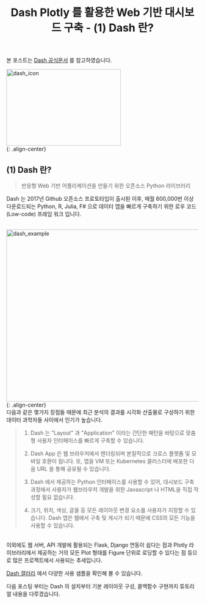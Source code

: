 ﻿---
title: "Dash Plotly 를 활용한 Web 기반 대시보드 구축 - (1) Dash 란?"
last_modified_at: 2022-02-02 17:35:00 +0900
categories: 
  - Data Science
  - Tutorial
tags:
  - Dash
  - Plotly
  - Python
---
본 포스트는 [Dash 공식문서](https://dash.plotly.com/introduction) 를 참고하였습니다.


<img src="https://user-images.githubusercontent.com/44887995/152101217-ce493cae-4317-4ab1-ac83-b4b7006d2159.png" width="300px" height="200px" title="dash_icon" alt="dash_icon"><br/>
{: .align-center}

## (1) Dash 란?

> 반응형 Web 기반 어플리케이션을 만들기 위한 오픈소스 Python 라이브러리

Dash 는 2017년 Github 오픈소스 프로토타입이 출시된 이후, 
매월 600,000번 이상 다운로드되는
Python, R, Julia, F# 으로 데이터 앱을 빠르게 구축하기 위한 로우 코드(Low-code) 프레임 워크 입니다.

<br/>
<img src="https://user-images.githubusercontent.com/44887995/152101494-8f45f1d5-8af1-44ba-a591-a3d832fc5d23.gif" 
width="800px" height="450px" title="dash_example" alt="dash_example"><br/>
{: .align-center}

<br/>
다음과 같은 몇가지 장점들 때문에 
최근 분석의 결과를 시각화 산출물로 구성하기 위한 
데이터 과학자들 사이에서 인기가 높습니다.

> 1. Dash 는 "Layout" 과 "Application" 이라는 간단한 패턴을 바탕으로
맞춤형 사용자 인터페이스를 빠르게 구축할 수 있습니다.
>
> 2. Dash App 은 웹 브라우저에서 렌더링되며 본질적으로 크로스 플랫폼 및 모바일 호환이 됩니다.
또, 앱을 VM 또는 Kubernetes 클러스터에 배포한 다음 URL 을 통해 공유될 수 있습니다.
>
> 3. Dash 에서 제공하는 Python 인터페이스를 사용할 수 있어,
대시보드 구축 과정에서 사용자가 웹브라우저 개발을 위한
Javascript 나 HTML을 직접 작성할 필요 없습니다.
>
> 4. 크기, 위치, 색상, 글꼴 등 모든 레이아웃 변경 요소를 사용자가 지정할 수 있습니다.
Dash 앱은 웹에서 구축 및 게시가 되기 때문에 CSS의 모든 기능을 사용할 수 있습니다.

<br/>
이외에도 웹 서버, API 개발에 활용되는 Flask, Django 연동이 쉽다는 점과
Plotly 라이브러리에서 제공하는 거의 모든 Plot 형태를 Figure 단위로 로딩할 수 있다는 점 등으로
많은 프로젝트에서 사용되는 추세입니다.

[Dash 갤러리](https://dash.gallery/Portal/) 에서 다양한 사용 샘플을 확인해 볼 수 있습니다.


다음 포스팅 부터는 Dash 의 설치부터 기본 레이아웃 구성, 콜백함수 구현까지
튜토리얼 내용을 다루겠습니다.

<br/>







